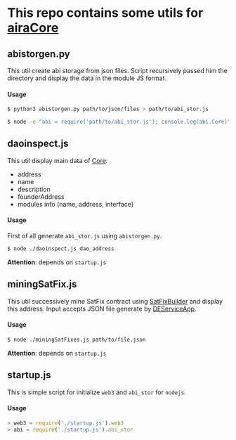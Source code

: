 # This repo contains some utils for [airaCore](https://github.com/airalab/core)

## abistorgen.py

This util create abi storage from json files.
Script recursively passed him the directory and display the data in the
module JS format.

#### Usage

```bash
$ python3 abistorgen.py path/to/json/files > path/to/abi_stor.js
```

```bash
$ node -e "abi = require('path/to/abi_stor.js'); console.log(abi.Core)"
```

## daoinspect.js

This util display main data of [Core](https://github.com/airalab/core/blob/master/sol/dao/Core.sol):
+ address
+ name
+ description
+ founderAddress
+ modules info (name, address, interface)

#### Usage
First of all generate `abi_stor.js` using `abistorgen.py`.

```bash
$ node ./daoinspect.js dao_address
```
**Attention**: depends on `startup.js`

## miningSatFix.js

This util successively mine SatFix contract using
[SatFixBuilder](https://github.com/simonpavlov/contracts/blob/master/builder/BuilderSatFix.sol)
and display this address. Input accepts JSON file generate by [DEServiceApp](https://github.com/simonpavlov/DEServiceApp).

#### Usage
```bash
$ node ./miningSatFixes.js path/to/file.json
```
**Attention**: depends on `startup.js`

## startup.js

This is simple script for initialize `web3` and `abi_stor` for `nodejs`.

#### Usage
```javascript
> web3 = require('./startup.js').web3
> abi = require('./startup.js').abi_stor
```
